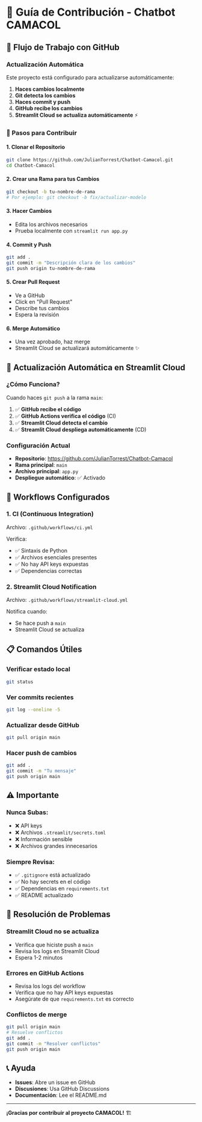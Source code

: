# 🤝 Guía de Contribución - Chatbot CAMACOL

## 🔄 Flujo de Trabajo con GitHub

### Actualización Automática

Este proyecto está configurado para actualizarse automáticamente:

1. **Haces cambios localmente**
2. **Git detecta los cambios**
3. **Haces commit y push**
4. **GitHub recibe los cambios**
5. **Streamlit Cloud se actualiza automáticamente** ⚡

### 📝 Pasos para Contribuir

#### 1. Clonar el Repositorio
```bash
git clone https://github.com/JulianTorrest/Chatbot-Camacol.git
cd Chatbot-Camacol
```

#### 2. Crear una Rama para tus Cambios
```bash
git checkout -b tu-nombre-de-rama
# Por ejemplo: git checkout -b fix/actualizar-modelo
```

#### 3. Hacer Cambios
- Edita los archivos necesarios
- Prueba localmente con `streamlit run app.py`

#### 4. Commit y Push
```bash
git add .
git commit -m "Descripción clara de los cambios"
git push origin tu-nombre-de-rama
```

#### 5. Crear Pull Request
- Ve a GitHub
- Click en "Pull Request"
- Describe tus cambios
- Espera la revisión

#### 6. Merge Automático
- Una vez aprobado, haz merge
- Streamlit Cloud se actualizará automáticamente ✨

## 🚀 Actualización Automática en Streamlit Cloud

### ¿Cómo Funciona?

Cuando haces `git push` a la rama `main`:

1. ✅ **GitHub recibe el código**
2. ✅ **GitHub Actions verifica el código** (CI)
3. ✅ **Streamlit Cloud detecta el cambio**
4. ✅ **Streamlit Cloud despliega automáticamente** (CD)

### Configuración Actual

- **Repositorio**: https://github.com/JulianTorrest/Chatbot-Camacol
- **Rama principal**: `main`
- **Archivo principal**: `app.py`
- **Despliegue automático**: ✅ Activado

## 🔧 Workflows Configurados

### 1. CI (Continuous Integration)
Archivo: `.github/workflows/ci.yml`

Verifica:
- ✅ Sintaxis de Python
- ✅ Archivos esenciales presentes
- ✅ No hay API keys expuestas
- ✅ Dependencias correctas

### 2. Streamlit Cloud Notification
Archivo: `.github/workflows/streamlit-cloud.yml`

Notifica cuando:
- Se hace push a `main`
- Streamlit Cloud se actualiza

## 📋 Comandos Útiles

### Verificar estado local
```bash
git status
```

### Ver commits recientes
```bash
git log --oneline -5
```

### Actualizar desde GitHub
```bash
git pull origin main
```

### Hacer push de cambios
```bash
git add .
git commit -m "Tu mensaje"
git push origin main
```

## ⚠️ Importante

### Nunca Subas:
- ❌ API keys
- ❌ Archivos `.streamlit/secrets.toml`
- ❌ Información sensible
- ❌ Archivos grandes innecesarios

### Siempre Revisa:
- ✅ `.gitignore` está actualizado
- ✅ No hay secrets en el código
- ✅ Dependencias en `requirements.txt`
- ✅ README actualizado

## 🐛 Resolución de Problemas

### Streamlit Cloud no se actualiza
- Verifica que hiciste push a `main`
- Revisa los logs en Streamlit Cloud
- Espera 1-2 minutos

### Errores en GitHub Actions
- Revisa los logs del workflow
- Verifica que no hay API keys expuestas
- Asegúrate de que `requirements.txt` es correcto

### Conflictos de merge
```bash
git pull origin main
# Resuelve conflictos
git add .
git commit -m "Resolver conflictos"
git push origin main
```

## 📞 Ayuda

- **Issues**: Abre un issue en GitHub
- **Discusiones**: Usa GitHub Discussions
- **Documentación**: Lee el README.md

---

**¡Gracias por contribuir al proyecto CAMACOL!** 🏗️

